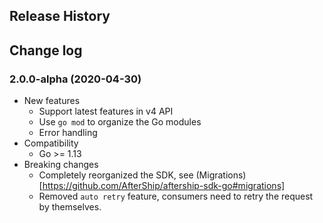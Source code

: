## Release History

## Change log

### 2.0.0-alpha (2020-04-30)
- New features
	- Support latest features in v4 API
	- Use `go mod` to organize the Go modules
	- Error handling
- Compatibility
	- Go >= 1.13
- Breaking changes
	- Completely reorganized the SDK, see (Migrations)[https://github.com/AfterShip/aftership-sdk-go#migrations]
	- Removed `auto retry` feature, consumers need to retry the request by themselves.
